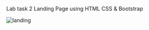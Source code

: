 Lab task 2 Landing Page using HTML CSS & Bootstrap


![landing](https://github.com/zain370/FA21-BCS-046-Web-Dev/assets/114947914/df04d90a-834e-4a5b-b058-a46d9bee2948)
